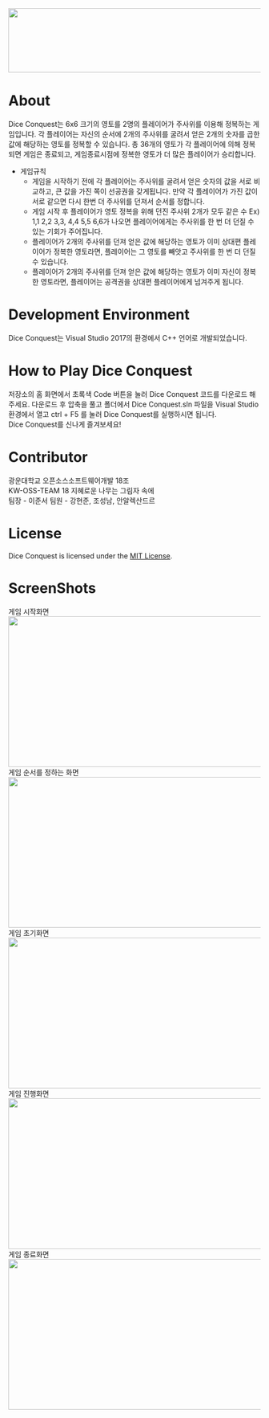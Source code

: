 <img src="https://user-images.githubusercontent.com/39071763/142794973-8ea6f922-031d-438f-a4d0-d273aa31f6d8.png" width="554" height="128">

# About
Dice Conquest는 6x6 크기의 영토를 2명의 플레이어가 주사위를 이용해 정복하는 게임입니다. 각 플레이어는 자신의 순서에 2개의 주사위를 굴려서 얻은 2개의 숫자를 곱한 값에 해당하는 영토를 정복할 수 있습니다. 총 36개의 영토가 각 플레이어에 의해 정복되면 게임은 종료되고, 게임종료시점에 정복한 영토가 더 많은 플레이어가 승리합니다.  
+ 게임규칙  
  + 게임을 시작하기 전에 각 플레이어는 주사위를 굴려서 얻은 숫자의 값을 서로 비교하고, 큰 값을 가진 쪽이 선공권을 갖게됩니다. 만약 각 플레이어가 가진 값이 서로 같으면 다시 한번 더 주사위를 던져서 순서를 정합니다.
  + 게임 시작 후 플레이어가 영토 정복을 위해 던진 주사위 2개가 모두 같은 수 Ex) 1,1 2,2 3,3, 4,4 5,5 6,6가 나오면 플레이어에게는 주사위를 한 번 더 던질 수 있는 기회가 주어집니다.
  + 플레이어가 2개의 주사위를 던져 얻은 값에 해당하는 영토가 이미 상대편 플레이어가 정복한 영토라면, 플레이어는 그 영토를 빼앗고 주사위를 한 번 더 던질 수 있습니다.
  + 플레이어가 2개의 주사위를 던져 얻은 값에 해당하는 영토가 이미 자신이 정복한 영토라면, 플레이어는 공격권을 상대편 플레이어에게 넘겨주게 됩니다. 
# Development Environment
Dice Conquest는 Visual Studio 2017의 환경에서 C++ 언어로 개발되었습니다.
# How to Play Dice Conquest
저장소의 홈 화면에서 초록색 Code 버튼을 눌러 Dice Conquest 코드를 다운로드 해주세요. 다운로드 후 압축을 풀고 폴더에서 Dice Conquest.sln 파일을 Visual Studio 환경에서 열고 ctrl + F5 를 눌러 Dice Conquest를 실행하시면 됩니다.    
Dice Conquest를 신나게 즐겨보세요!
# Contributor
광운대학교 오픈소스소프트웨어개발 18조  
KW-OSS-TEAM 18 지혜로운 나무는 그림자 속에  
팀장 - 이준서 팀원 - 강현준, 조성남, 안알렉산드르
# License
Dice Conquest is licensed under the [MIT License](https://github.com/hyeonjun-kang/KW-OSS-TEAM-18/blob/main/LICENSE).
# ScreenShots
게임 시작화면  
<img src="https://user-images.githubusercontent.com/39071763/142800635-698b06d9-a603-490d-bcce-7508d017e41a.PNG" width="580" height="300">  
게임 순서를 정하는 화면  
<img src="https://user-images.githubusercontent.com/39071763/142800996-37779395-59e5-4564-9509-77e5fb54aa8e.PNG" width="580" height="300">  
게임 초기화면  
<img src="" width="580" height="300">  
게임 진행화면  
<img src="" width="580" height="300">  
게임 종료화면  
<img src="" width="580" height="300">  
